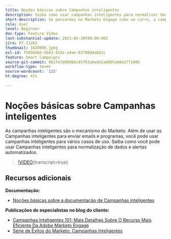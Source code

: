 ```yaml
---
title: Noções básicas sobre Campanhas inteligentes
description: Saiba como usar campanhas inteligentes para normalizar dados e criar alertas automatizados.
short-description: Se pensarmos no Marketo Engage como um carro, a campanha inteligente seria o seu motor. Campanhas inteligentes são mais úteis do que você pode imaginar, além de serem fáceis de se utilizar.
role: User
level: Beginner
doc-type: Feature Video
last-substantial-update: 2023-05-30T00:00:00Z
jira: KT-13263
thumbnail: 3420096.jpeg
exl-id: fb050abb-5b43-42da-a4ae-83780d4abb1c
feature: Smart Campaigns
source-git-commit: 081fe7d08986c45f83a8edd1a0805a66e1ff20d6
workflow-type: tm+mt
source-wordcount: '125'
ht-degree: 41%

---
```


# Noções básicas sobre Campanhas inteligentes

As campanhas inteligentes são o mecanismo do Marketo. Além de usar as Campanhas inteligentes para enviar emails e programas, você pode usar campanhas inteligentes para vários casos de uso. Saiba como você pode usar Campanhas inteligentes para normalização de dados e alertas automatizados.

>[!VIDEO](https://video.tv.adobe.com/v/3424491/?quality=12&learn=on&captions=por_br){transcript=true}


## Recursos adicionais

**Documentação:**

* [Noções básicas sobre a documentação de Campanhas inteligentes](https://experienceleague.adobe.com/docs/marketo/using/product-docs/core-marketo-concepts/smart-campaigns/understanding-smart-campaigns.html?lang=pt-BR)

**Publicações de especialistas no blog do cliente:**

* [Campanhas Inteligentes 101: Mais Detalhes Sobre O Recurso Mais Eficiente Da Adobe Marketo Engage](https://nation.marketo.com/t5/product-blogs/smart-campaigns-101-a-deep-dive-into-adobe-marketo-engage-s-most/ba-p/313385#M1838)
* [Série de Êxitos do Marketo: Campanhas Inteligentes](https://nation.marketo.com/t5/product-blogs/marketo-success-series-smart-campaigns/ba-p/306961)
